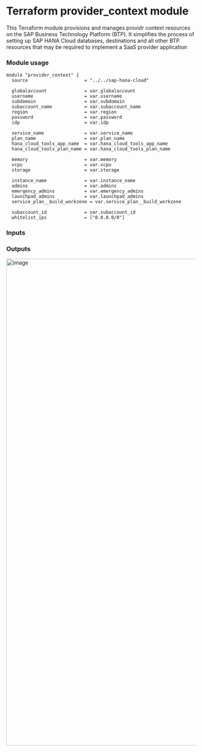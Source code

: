 # Terraform provider_context module

This Terraform module provisions and manages providr context resources on the SAP Business Technology Platform (BTP). 
It simplifies the process of setting up SAP HANA Cloud databases, destinations and all other BTP resources that may be required to implement a SaaS provider application 

### Module usage

```hcl
module "provider_context" {
  source                     = "../../sap-hana-cloud"

  globalaccount              = var.globalaccount
  username                   = var.username
  subdomain                  = var.subdomain
  subaccount_name            = var.subaccount_name 
  region                     = var.region
  password                   = var.password
  idp                        = var.idp

  service_name               = var.service_name
  plan_name                  = var.plan_name
  hana_cloud_tools_app_name  = var.hana_cloud_tools_app_name
  hana_cloud_tools_plan_name = var.hana_cloud_tools_plan_name

  memory                     = var.memory
  vcpu                       = var.vcpu
  storage                    = var.storage

  instance_name              = var.instance_name
  admins                     = var.admins
  emergency_admins           = var.emergency_admins
  launchpad_admins           = var.launchpad_admins
  service_plan__build_workzone = var.service_plan__build_workzone

  subaccount_id              = var.subaccount_id
  whitelist_ips              = ["0.0.0.0/0"]
```

### Inputs

### Outputs

<img width="1292" alt="image" src="https://github.com/user-attachments/assets/4f0c8cdd-a22e-4b95-8b70-a3569e7175c5">
